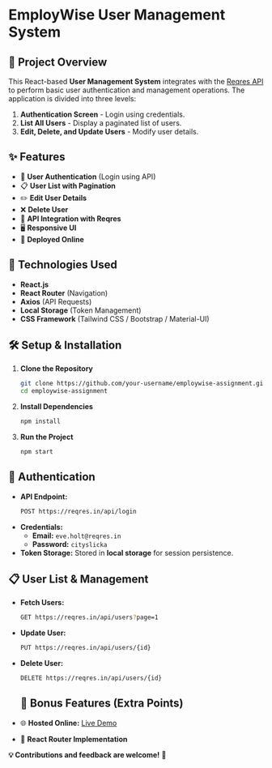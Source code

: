# EmployWise User Management System

## 📌 Project Overview
This React-based **User Management System** integrates with the [Reqres API](https://reqres.in/) to perform basic user authentication and management operations. The application is divided into three levels:

1. **Authentication Screen** - Login using credentials.
2. **List All Users** - Display a paginated list of users.
3. **Edit, Delete, and Update Users** - Modify user details.

## ✨ Features
- 🔐 **User Authentication** (Login using API)
- 📋 **User List with Pagination**
- ✏️ **Edit User Details**
- ❌ **Delete User**
- 🔄 **API Integration with Reqres**
- 🖥 **Responsive UI**
- 🚀 **Deployed Online**

## 📌 Technologies Used
- **React.js**
- **React Router** (Navigation)
- **Axios** (API Requests)
- **Local Storage** (Token Management)
- **CSS Framework** (Tailwind CSS / Bootstrap / Material-UI)

## 🛠️ Setup & Installation
1. **Clone the Repository**
   ```sh
   git clone https://github.com/your-username/employwise-assignment.git
   cd employwise-assignment
   ```
2. **Install Dependencies**
   ```sh
   npm install
   ```
3. **Run the Project**
   ```sh
   npm start
   ```

## 🔑 Authentication
- **API Endpoint:**
  ```sh
  POST https://reqres.in/api/login
  ```
- **Credentials:**
  - **Email:** `eve.holt@reqres.in`
  - **Password:** `cityslicka`
- **Token Storage:** Stored in **local storage** for session persistence.

## 📋 User List & Management
- **Fetch Users:**
  ```sh
  GET https://reqres.in/api/users?page=1
  ```
- **Update User:**
  ```sh
  PUT https://reqres.in/api/users/{id}
  ```
- **Delete User:**
  ```sh
  DELETE https://reqres.in/api/users/{id}
  ```

  ## 🎯 Bonus Features (Extra Points)
- 🌐 **Hosted Online:** [Live Demo](https://lucky-griffin-b1309f.netlify.app/)
- 🚀 **React Router Implementation**


**💡 Contributions and feedback are welcome!** 🚀
